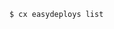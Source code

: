 <!-- usedin: [ _includes/_inlines/Toolbelt/Maestro/easydeploys/easydeploys_example-v1.md] -->

```
$ cx easydeploys list
```
